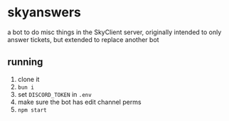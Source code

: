 # skyanswers

a bot to do misc things in the SkyClient server, originally intended
to only answer tickets, but extended to replace another bot

## running

1. clone it
2. `bun i`
3. set `DISCORD_TOKEN` in `.env`
4. make sure the bot has edit channel perms
5. `npm start`
